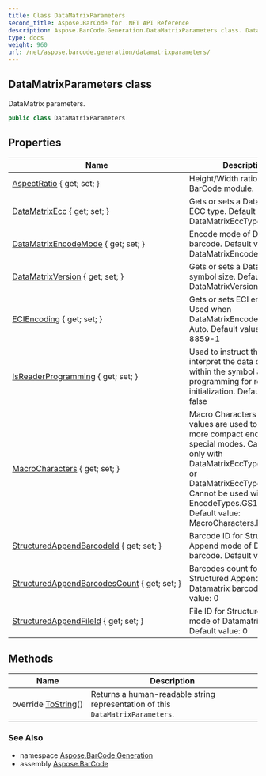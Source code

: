 ```yaml
---
title: Class DataMatrixParameters
second_title: Aspose.BarCode for .NET API Reference
description: Aspose.BarCode.Generation.DataMatrixParameters class. DataMatrix parameters
type: docs
weight: 960
url: /net/aspose.barcode.generation/datamatrixparameters/
---
```

## DataMatrixParameters class

DataMatrix parameters.

```csharp
public class DataMatrixParameters
```

## Properties

| Name | Description |
| --- | --- |
| [AspectRatio](../../aspose.barcode.generation/datamatrixparameters/aspectratio/) { get; set; } | Height/Width ratio of 2D BarCode module. |
| [DataMatrixEcc](../../aspose.barcode.generation/datamatrixparameters/datamatrixecc/) { get; set; } | Gets or sets a Datamatrix ECC type. Default value: DataMatrixEccType.Ecc200. |
| [DataMatrixEncodeMode](../../aspose.barcode.generation/datamatrixparameters/datamatrixencodemode/) { get; set; } | Encode mode of Datamatrix barcode. Default value: DataMatrixEncodeMode.Auto. |
| [DataMatrixVersion](../../aspose.barcode.generation/datamatrixparameters/datamatrixversion/) { get; set; } | Gets or sets a Datamatrix symbol size. Default value: DataMatrixVersion.Auto. |
| [ECIEncoding](../../aspose.barcode.generation/datamatrixparameters/eciencoding/) { get; set; } | Gets or sets ECI encoding. Used when DataMatrixEncodeMode is Auto. Default value: ISO-8859-1 |
| [IsReaderProgramming](../../aspose.barcode.generation/datamatrixparameters/isreaderprogramming/) { get; set; } | Used to instruct the reader to interpret the data contained within the symbol as programming for reader initialization. Default value: false |
| [MacroCharacters](../../aspose.barcode.generation/datamatrixparameters/macrocharacters/) { get; set; } | Macro Characters 05 and 06 values are used to obtain more compact encoding in special modes. Can be used only with DataMatrixEccType.Ecc200 or DataMatrixEccType.EccAuto. Cannot be used with EncodeTypes.GS1DataMatrix Default value: MacroCharacters.None. |
| [StructuredAppendBarcodeId](../../aspose.barcode.generation/datamatrixparameters/structuredappendbarcodeid/) { get; set; } | Barcode ID for Structured Append mode of Datamatrix barcode. Default value: 0 |
| [StructuredAppendBarcodesCount](../../aspose.barcode.generation/datamatrixparameters/structuredappendbarcodescount/) { get; set; } | Barcodes count for Structured Append mode of Datamatrix barcode. Default value: 0 |
| [StructuredAppendFileId](../../aspose.barcode.generation/datamatrixparameters/structuredappendfileid/) { get; set; } | File ID for Structured Append mode of Datamatrix barcode. Default value: 0 |

## Methods

| Name | Description |
| --- | --- |
| override [ToString](../../aspose.barcode.generation/datamatrixparameters/tostring/)() | Returns a human-readable string representation of this `DataMatrixParameters`. |

### See Also

* namespace [Aspose.BarCode.Generation](../../aspose.barcode.generation/)
* assembly [Aspose.BarCode](../../)


